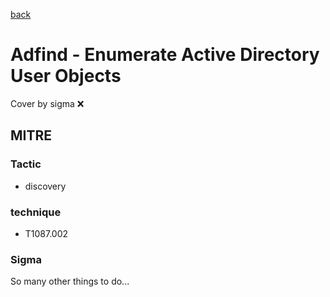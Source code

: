 [back](../index.md)
# Adfind - Enumerate Active Directory User Objects
Cover by sigma :x: 

## MITRE
### Tactic
  - discovery

### technique
  - T1087.002

### Sigma

 So many other things to do...